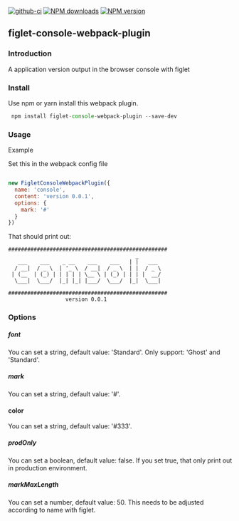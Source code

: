 [![github-ci][github-ci-img]][github-ci-url] [![NPM downloads][download-img]][download-url] [![NPM version][npm-version]][npm-version-url]

[github-ci-img]:https://img.shields.io/github/actions/workflow/status/qiuysh/figlet-console-webpack-plugin/ci.yml
[github-ci-url]:https://img.shields.io/github/workflow/status/qiuysh/figlet-console-webpack-plugin/CI%20workflow
[download-img]: https://img.shields.io/npm/dm/figlet-console-webpack-plugin?style=flat
[download-url]: https://img.shields.io/npm/dm/figlet-console-webpack-plugin
[npm-version]: https://img.shields.io/npm/v/figlet-console-webpack-plugin?style=flat
[npm-version-url]: https://img.shields.io/npm/v/figlet-console-webpack-plugin


## figlet-console-webpack-plugin

### Introduction

A application version output in the browser console with figlet


### Install

Use npm or yarn install this webpack plugin.

```js
 npm install figlet-console-webpack-plugin --save-dev 
```


### Usage

Example

Set this in the webpack config file

```js

new FigletConsoleWebpackPlugin({
  name: 'console',
  content: 'version 0.0.1',
  options: {
    mark: '#'
  }
})

```

That should print out:

```
##################################################
                                        _        
   ___    ___    _ __    ___    ___   | |   ___ 
  / __|  / _ \  | '_ \  / __|  / _ \  | |  / _ \
 | (__  | (_) | | | | | \__ \ | (_) | | | |  __/
  \___|  \___/  |_| |_| |___/  \___/  |_|  \___|
                                                
##################################################
                  version 0.0.1                  
```


### Options


##### font 

You can set a string, default value: 'Standard'.
Only support: 'Ghost' and 'Standard'.


##### mark

You can set a string, default value: '#'.


#### color

You can set a string, default value: '#333'.

##### prodOnly

You can set a boolean, default value: false.
If you set true, that only print out in production environment.


##### markMaxLength

You can set a number, default value: 50.
This needs to be adjusted according to name with figlet.
